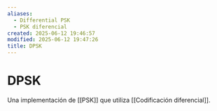 ```yaml
---
aliases:
  - Differential PSK
  - PSK diferencial
created: 2025-06-12 19:46:57
modified: 2025-06-12 19:47:26
title: DPSK
---
```


# DPSK

Una implementación de [[PSK]] que utiliza [[Codificación diferencial]].
